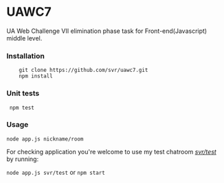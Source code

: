 UAWC7
==============

UA Web Challenge VII elimination phase task for Front-end(Javascript) middle level.

### Installation
```
    git clone https://github.com/svr/uawc7.git
    npm install
```

### Unit tests
```
 npm test
```

### Usage
```
node app.js nickname/room
```
For checking application you're welcome to use my test chatroom [*svr/test*](https://gitter.im/svr/test) by running:

```node app.js svr/test``` or ```npm start```

